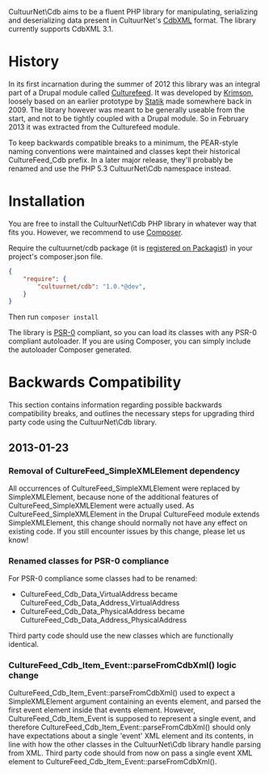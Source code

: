 CultuurNet\Cdb aims to be a fluent PHP library for manipulating, serializing 
and deserializing data present in CultuurNet's [CdbXML][cdbxml] format. The library 
currently supports CdbXML 3.1.

History
=======

In its first incarnation during the summer of 2012 this library was an integral part
of a Drupal module called [Culturefeed][culturefeed]. It was developed by [Krimson][krimson],
loosely based on an earlier prototype by [Statik][statik] made somewhere back in 2009.
The library however was meant to be generally useable from the start, and not to be tightly
coupled with a Drupal module. So in February 2013 it was extracted from the Culturefeed module.

To keep backwards compatible breaks to a minimum, the PEAR-style naming conventions were maintained
and classes kept their historical CultureFeed_Cdb prefix. In a later major release, they'll probably
 be renamed and use the PHP 5.3 CultuurNet\Cdb namespace instead.

Installation
============

You are free to install the CultuurNet\Cdb PHP library in whatever way that fits you.
However, we recommend to use [Composer][composer].

Require the cultuurnet/cdb package (it is [registered on Packagist][packagist]) in 
your project's composer.json file.

```json
{
    "require": {
        "cultuurnet/cdb": "1.0.*@dev",
    }
}
```

Then run ``composer install``

The library is [PSR-0][psr-0] compliant, so you can load its classes with any
PSR-0 compliant autoloader. If you are using Composer, you can simply
include the autoloader Composer generated.

Backwards Compatibility
=======================

This section contains information regarding possible backwards compatibility breaks, and outlines
the necessary steps for upgrading third party code using the CultuurNet\Cdb library.

2013-01-23
----------

### Removal of CultureFeed_SimpleXMLElement dependency ###

All occurrences of CultureFeed_SimpleXMLElement were replaced by SimpleXMLElement, because none
of the additional features of CultureFeed_SimpleXMLElement were actually used. As
CultureFeed_SimpleXMLElement in the Drupal CultureFeed module extends SimpleXMLElement, this
change should normally not have any effect on existing code. If you still encounter issues by this
change, please let us know!

### Renamed classes for PSR-0 compliance ###

For PSR-0 compliance some classes had to be renamed:

- CultureFeed_Cdb_Data_VirtualAddress became CultureFeed_Cdb_Data_Address_VirtualAddress
- CultureFeed_Cdb_Data_PhysicalAddress became CultureFeed_Cdb_Data_Address_PhysicalAddress

Third party code should use the new classes which are functionally identical.

### CultureFeed_Cdb_Item_Event::parseFromCdbXml() logic change ###

CultureFeed_Cdb_Item_Event::parseFromCdbXml() used to expect a SimpleXMLElement argument
containing an events element, and parsed the first event element inside that events element.
However, CultureFeed_Cdb_Item_Event is supposed to represent a single event, and therefore 
CultureFeed_Cdb_Item_Event::parseFromCdbXml() should only have expectations about a single
'event' XML element and its contents, in line with how the other classes in the CultuurNet\Cdb
library handle parsing from XML. Third party code should from now on pass a single event
XML element to CultureFeed_Cdb_Item_Event::parseFromCdbXml().

[composer]: http://getcomposer.org
[packagist]: https://packagist.org/packages/cultuurnet/cdb
[psr-0]: https://github.com/php-fig/fig-standards/blob/master/accepted/PSR-0.md
[culturefeed]: https://github.com/cultuurnet/culturefeed
[cdbxml]: http://www.cultuurdatabank.com/CdbXML/
[krimson]: http://www.krimson.be
[statik]: http://www.statik.be
